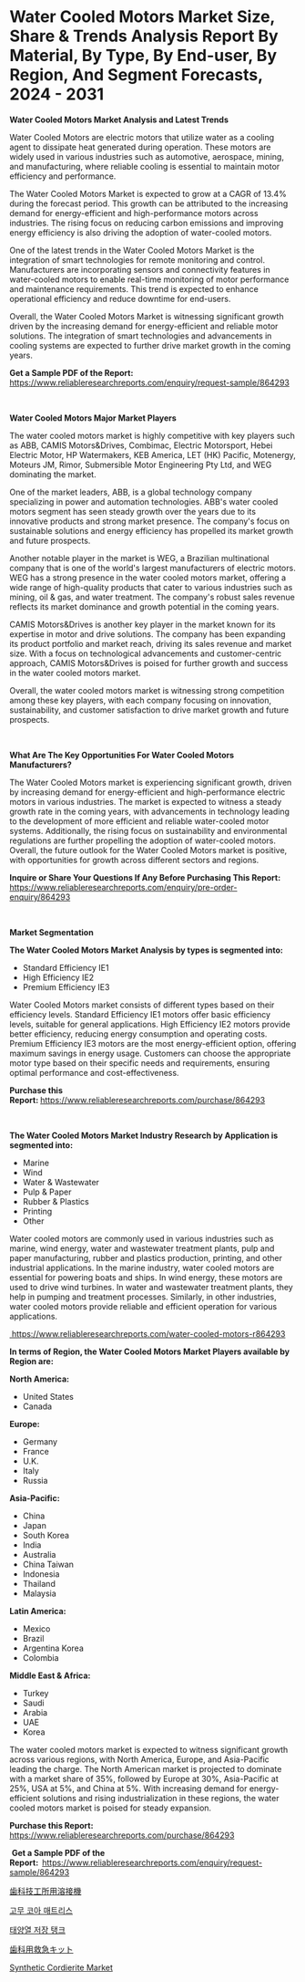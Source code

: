 <p><h1>Water Cooled Motors Market Size, Share & Trends Analysis Report By Material, By Type, By End-user, By Region, And Segment Forecasts, 2024 - 2031</h1></p><p><strong>Water Cooled Motors Market Analysis and Latest Trends</strong></p>
<p><p>Water Cooled Motors are electric motors that utilize water as a cooling agent to dissipate heat generated during operation. These motors are widely used in various industries such as automotive, aerospace, mining, and manufacturing, where reliable cooling is essential to maintain motor efficiency and performance.</p><p>The Water Cooled Motors Market is expected to grow at a CAGR of 13.4% during the forecast period. This growth can be attributed to the increasing demand for energy-efficient and high-performance motors across industries. The rising focus on reducing carbon emissions and improving energy efficiency is also driving the adoption of water-cooled motors.</p><p>One of the latest trends in the Water Cooled Motors Market is the integration of smart technologies for remote monitoring and control. Manufacturers are incorporating sensors and connectivity features in water-cooled motors to enable real-time monitoring of motor performance and maintenance requirements. This trend is expected to enhance operational efficiency and reduce downtime for end-users.</p><p>Overall, the Water Cooled Motors Market is witnessing significant growth driven by the increasing demand for energy-efficient and reliable motor solutions. The integration of smart technologies and advancements in cooling systems are expected to further drive market growth in the coming years.</p></p>
<p><strong>Get a Sample PDF of the Report:&nbsp;</strong> <a href="https://www.reliableresearchreports.com/enquiry/request-sample/864293">https://www.reliableresearchreports.com/enquiry/request-sample/864293</a></p>
<p>&nbsp;</p>
<p><strong>Water Cooled Motors Major Market Players</strong></p>
<p><p>The water cooled motors market is highly competitive with key players such as ABB, CAMIS Motors&Drives, Combimac, Electric Motorsport, Hebei Electric Motor, HP Watermakers, KEB America, LET (HK) Pacific, Motenergy, Moteurs JM, Rimor, Submersible Motor Engineering Pty Ltd, and WEG dominating the market.</p><p>One of the market leaders, ABB, is a global technology company specializing in power and automation technologies. ABB's water cooled motors segment has seen steady growth over the years due to its innovative products and strong market presence. The company's focus on sustainable solutions and energy efficiency has propelled its market growth and future prospects.</p><p>Another notable player in the market is WEG, a Brazilian multinational company that is one of the world's largest manufacturers of electric motors. WEG has a strong presence in the water cooled motors market, offering a wide range of high-quality products that cater to various industries such as mining, oil & gas, and water treatment. The company's robust sales revenue reflects its market dominance and growth potential in the coming years.</p><p>CAMIS Motors&Drives is another key player in the market known for its expertise in motor and drive solutions. The company has been expanding its product portfolio and market reach, driving its sales revenue and market size. With a focus on technological advancements and customer-centric approach, CAMIS Motors&Drives is poised for further growth and success in the water cooled motors market.</p><p>Overall, the water cooled motors market is witnessing strong competition among these key players, with each company focusing on innovation, sustainability, and customer satisfaction to drive market growth and future prospects.</p></p>
<p>&nbsp;</p>
<p><strong>What Are The Key Opportunities For Water Cooled Motors Manufacturers?</strong></p>
<p><p>The Water Cooled Motors market is experiencing significant growth, driven by increasing demand for energy-efficient and high-performance electric motors in various industries. The market is expected to witness a steady growth rate in the coming years, with advancements in technology leading to the development of more efficient and reliable water-cooled motor systems. Additionally, the rising focus on sustainability and environmental regulations are further propelling the adoption of water-cooled motors. Overall, the future outlook for the Water Cooled Motors market is positive, with opportunities for growth across different sectors and regions.</p></p>
<p><strong>Inquire or Share Your Questions If Any Before Purchasing This Report:</strong> <a href="https://www.reliableresearchreports.com/enquiry/pre-order-enquiry/864293">https://www.reliableresearchreports.com/enquiry/pre-order-enquiry/864293</a></p>
<p>&nbsp;</p>
<p><strong>Market Segmentation</strong></p>
<p><strong>The Water Cooled Motors Market Analysis by types is segmented into:</strong></p>
<p><ul><li>Standard Efficiency IE1</li><li>High Efficiency IE2</li><li>Premium Efficiency IE3</li></ul></p>
<p><p>Water Cooled Motors market consists of different types based on their efficiency levels. Standard Efficiency IE1 motors offer basic efficiency levels, suitable for general applications. High Efficiency IE2 motors provide better efficiency, reducing energy consumption and operating costs. Premium Efficiency IE3 motors are the most energy-efficient option, offering maximum savings in energy usage. Customers can choose the appropriate motor type based on their specific needs and requirements, ensuring optimal performance and cost-effectiveness.</p></p>
<p><strong>Purchase this Report:&nbsp;</strong><a href="https://www.reliableresearchreports.com/purchase/864293">https://www.reliableresearchreports.com/purchase/864293</a></p>
<p>&nbsp;</p>
<p><strong>The Water Cooled Motors Market Industry Research by Application is segmented into:</strong></p>
<p><ul><li>Marine</li><li>Wind</li><li>Water & Wastewater</li><li>Pulp & Paper</li><li>Rubber & Plastics</li><li>Printing</li><li>Other</li></ul></p>
<p><p>Water cooled motors are commonly used in various industries such as marine, wind energy, water and wastewater treatment plants, pulp and paper manufacturing, rubber and plastics production, printing, and other industrial applications. In the marine industry, water cooled motors are essential for powering boats and ships. In wind energy, these motors are used to drive wind turbines. In water and wastewater treatment plants, they help in pumping and treatment processes. Similarly, in other industries, water cooled motors provide reliable and efficient operation for various applications.</p></p>
<p><a href="https://www.reliableresearchreports.com/water-cooled-motors-r864293">&nbsp;https://www.reliableresearchreports.com/water-cooled-motors-r864293</a></p>
<p><strong>In terms of Region, the Water Cooled Motors Market Players available by Region are:</strong></p>
<p>
    <p> <strong> North America: </strong>
        <ul>
            <li>United States</li>
            <li>Canada</li>
        </ul>
        </p> 
    <p> <strong> Europe: </strong>
        <ul>
            <li>Germany</li>
            <li>France</li>
            <li>U.K.</li>
            <li>Italy</li>
            <li>Russia</li>
        </ul>
        </p> 
    <p> <strong> Asia-Pacific: </strong>
        <ul>
            <li>China</li>
            <li>Japan</li>
            <li>South Korea</li>
            <li>India</li>
            <li>Australia</li>
            <li>China Taiwan</li>
            <li>Indonesia</li>
            <li>Thailand</li>
            <li>Malaysia</li>
        </ul>
        </p> 
    <p> <strong> Latin America: </strong>
        <ul>
            <li>Mexico</li>
            <li>Brazil</li>
            <li>Argentina Korea</li>
            <li>Colombia</li>
        </ul>
        </p> 
    <p> <strong> Middle East & Africa: </strong>
        <ul>
            <li>Turkey</li>
            <li>Saudi</li>
            <li>Arabia</li>
            <li>UAE</li>
            <li>Korea</li>
        </ul>
    </p>
    </p>
<p><p>The water cooled motors market is expected to witness significant growth across various regions, with North America, Europe, and Asia-Pacific leading the charge. The North American market is projected to dominate with a market share of 35%, followed by Europe at 30%, Asia-Pacific at 25%, USA at 5%, and China at 5%. With increasing demand for energy-efficient solutions and rising industrialization in these regions, the water cooled motors market is poised for steady expansion.</p></p>
<p><strong>Purchase this Report: </strong><a href="https://www.reliableresearchreports.com/purchase/864293">https://www.reliableresearchreports.com/purchase/864293</a></p>
<p>&nbsp;<strong>Get a Sample PDF of the Report:&nbsp;&nbsp;</strong><a href="https://www.reliableresearchreports.com/enquiry/request-sample/864293">https://www.reliableresearchreports.com/enquiry/request-sample/864293</a></p>
<p><strong></strong></p>
<p><p><a href="https://github.com/LeanneBruen2023/Market-Research-Report-List-1/blob/main/635756632943.md">歯科技工所用溶接機</a></p><p><a href="https://github.com/vs10l4sfg5c/Market-Research-Report-List-1/blob/main/229697030171.md">고무 코아 매트리스</a></p><p><a href="https://github.com/Skyleitney456456/Market-Research-Report-List-1/blob/main/763829130172.md">태양열 저장 탱크</a></p><p><a href="https://github.com/cnnriuez22368/Market-Research-Report-List-1/blob/main/436962932942.md">歯科用救急キット</a></p><p><a href="https://issuu.com/reportprime-2/docs/synthetic-cordierite-market-size-2030.pptx">Synthetic Cordierite Market</a></p></p>